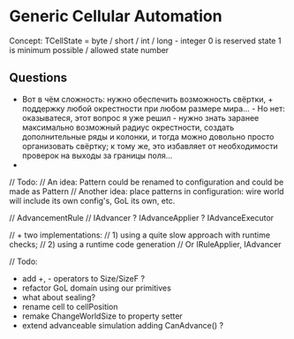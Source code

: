 ﻿# Generic Cellular Automation

Concept:
TCellState = byte / short / int / long - integer
0 is reserved state
1 is minimum possible / allowed state number

## Questions
* Вот в чём сложность: нужно обеспечить возможность свёртки, + поддержку любой
окрестности при любом размере мира... - Но нет: оказыватеся, этот вопрос я уже
решил - нужно знать заранее максимально возможный радиус окрестности, создать
дополнительные ряды и колонки, и тогда можно довольно просто организовать
свёртку; к тому же, это избавляет от необходимости проверок на выходы за границы
поля...
*
// Todo:
// An idea: Pattern could be renamed to configuration and could be made as Pattern<TCellState>
// Another idea: place patterns in configuration: wire world will include its own config's, GoL its own, etc.

// AdvancementRule
// IAdvancer ? IAdvanceApplier ? IAdvanceExecutor

// + two implementations:
// 1) using a quite slow approach with runtime checks;
// 2) using a runtime code generation
// Or IRuleApplier, IAdvancer

// Todo:
- add +, - operators to Size/SizeF ?
- refactor GoL domain using our primitives
- what about sealing?
- rename cell to cellPosition
- remake ChangeWorldSize to property setter
- extend advanceable simulation adding CanAdvance() ?